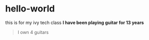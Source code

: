 # hello-world
this is for my ivy tech class
**I have been playing guitar for 13 years**
> I own 4 guitars
